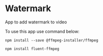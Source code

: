 # Watermark
App to add watermark to video

To use this app use command below:

`npm install --save @ffmpeg-installer/ffmpeg`

`npm install fluent-ffmpeg`

